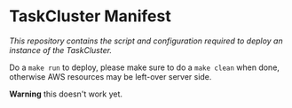 TaskCluster Manifest
====================
_This repository contains the script and configuration required to deploy an
instance of the TaskCluster._

Do a `make run` to deploy, please make sure to do a `make clean` when done,
otherwise AWS resources may be left-over server side.

**Warning** this doesn't work yet.
